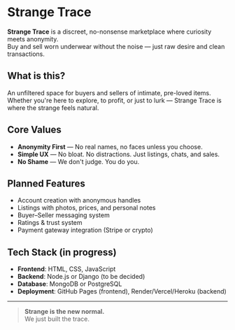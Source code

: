 # Strange Trace

**Strange Trace** is a discreet, no-nonsense marketplace where curiosity meets anonymity.  
Buy and sell worn underwear without the noise — just raw desire and clean transactions.

## What is this?

An unfiltered space for buyers and sellers of intimate, pre-loved items.  
Whether you're here to explore, to profit, or just to lurk — Strange Trace is where the strange feels natural.

## Core Values

- **Anonymity First** — No real names, no faces unless you choose.
- **Simple UX** — No bloat. No distractions. Just listings, chats, and sales.
- **No Shame** — We don't judge. You do you.

## Planned Features

- Account creation with anonymous handles  
- Listings with photos, prices, and personal notes  
- Buyer–Seller messaging system  
- Ratings & trust system  
- Payment gateway integration (Stripe or crypto)

## Tech Stack (in progress)

- **Frontend**: HTML, CSS, JavaScript  
- **Backend**: Node.js or Django (to be decided)  
- **Database**: MongoDB or PostgreSQL  
- **Deployment**: GitHub Pages (frontend), Render/Vercel/Heroku (backend)

---

> **Strange is the new normal.**  
> We just built the trace.

